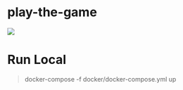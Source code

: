 # play-the-game

![](https://media.giphy.com/media/65R80T3r72EGTzlNad/giphy.gif)


# Run Local

> docker-compose -f docker/docker-compose.yml up
